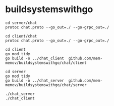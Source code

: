 # buildsystemswithgo

    cd server/chat
    protoc chat.proto --go_out=./ --go-grpc_out=./

    cd client/chat
    protoc chat.proto --go_out=./ --go-grpc_out=./

    cd client
    go mod tidy
    go build -o ../chat_client  github.com/mem-memov/buildsystemswithgo/chat/client

    cd server
    go mod tidy
    go build -o ../chat_server  github.com/mem-memov/buildsystemswithgo/chat/server

    ./chat_server
    ./chat_client